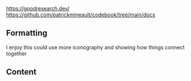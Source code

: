 https://goodresearch.dev/
https://github.com/patrickmineault/codebook/tree/main/docs

## Formatting
I enjoy this
could use more iconography
and showing how things connect together


## Content
